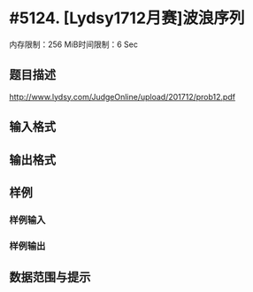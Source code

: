 # #5124. [Lydsy1712月赛]波浪序列

内存限制：256 MiB时间限制：6 Sec

## 题目描述

 http://www.lydsy.com/JudgeOnline/upload/201712/prob12.pdf

## 输入格式

## 输出格式

## 样例

### 样例输入

### 样例输出

## 数据范围与提示
